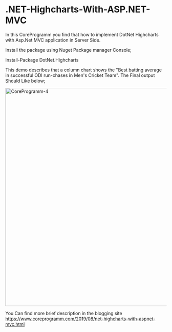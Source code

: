 # .NET-Highcharts-With-ASP.NET-MVC
In this CoreProgramm you find that how to implement DotNet Highcharts with Asp.Net MVC application in Server Side.

Install the package using Nuget Package manager Console;

Install-Package DotNet.Highcharts

This demo describes that a column chart shows the "Best batting average in successful ODI run-chases in Men's Cricket Team".
The Final output Should Like below;

<img width="680" alt="CoreProgramm-4" src="https://user-images.githubusercontent.com/53593343/62837996-e6ce3980-bc93-11e9-8bae-6f48b6c53a74.png">

You Can find more brief description in the blogging site <br>
https://www.coreprogramm.com/2019/08/net-highcharts-with-aspnet-mvc.html
